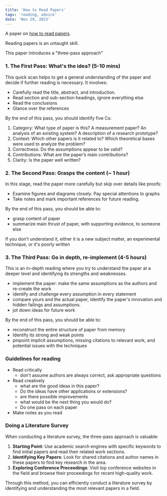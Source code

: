 ```yaml
---
title: 'How to Read Papers'
tags: 'reading, advice'
date: 'Nov 29, 2023'
---
```


A paper on [how to read papers](http://ccr.sigcomm.org/online/files/p83-keshavA.pdf).

Reading papers is an untaught skill.

This paper introduces a "three-pass approach"

### 1. The First Pass: What's the idea? (5-10 mins)

This quick scan helps to get a general understanding of the paper and decide if further reading is necessary. It involves:

- Carefully read the title, abstract, and introduction.
- Read section and sub-section headings, ignore everything else
- Read the conclusions
- Glance over the references

By the end of this pass, you should identify five Cs:

1. Category: What type of paper is this? A measurement paper? An analysis of an existing system? A description of a research prototype?
2. Context: Which other papers is it related to? Which theoretical bases were used to analyze the problem?
3. Correctness: Do the assumptions appear to be valid?
4. Contributions: What are the paper’s main contributions?
5. Clarity: Is the paper well written?

### 2. The Second Pass: Grasps the content (~ 1 hour)

In this stage, read the paper more carefully but skip over details like proofs:

- Examine figures and diagrams closely. Pay special attentions to graphs
- Take notes and mark important references for future reading.

By the end of this pass, you should be able to:

- grasp content of paper
- summarize main thrust of paper, with supporting evidence, to someone else

If you don't understand it, either it is a new subject matter, an experimental technique, or it's poorly written

### 3. The Third Pass: Go in depth, re-implement (4-5 hours)

This is an in-depth reading where you try to understand the paper at a deeper level and identifying its strengths and weaknesses.

- implement the paper: make the same assumptions as the authors and re-create the work
- identify and challenge every assumption in every statement
- compare yours and the actual paper, identify the paper's innovation and hidden failings and assumptions.
- jot down ideas for future work

By the end of this pass, you should be able to:

- reconstruct the entire structure of paper from memory
- Identify its strong and weak points
- pinpoint implicit assumptions, missing citations to relevant work, and potential issues with the techniques

### Guidelines for reading

- Read critically
  - don't assume authors are always correct, ask appropriate questions
- Read creatively
  - what are the good ideas in this paper?
  - Do the ideas have other applications or extensions?
  - are there possible improvements
  - what would be the next thing you would do?
  - Do one pass on each paper
- Make notes as you read

### Doing a Literature Survey

When conducting a literature survey, the three-pass approach is valuable:

1. **Starting Point**: Use academic search engines with specific keywords to find initial papers and read their related work sections.
2. **Identifying Key Papers**: Look for shared citations and author names in these papers to find key research in the area.
3. **Exploring Conference Proceedings**: Visit top conference websites in the field and browse their proceedings for recent high-quality work.

Through this method, you can efficiently conduct a literature survey by identifying and understanding the most relevant papers in a field.
